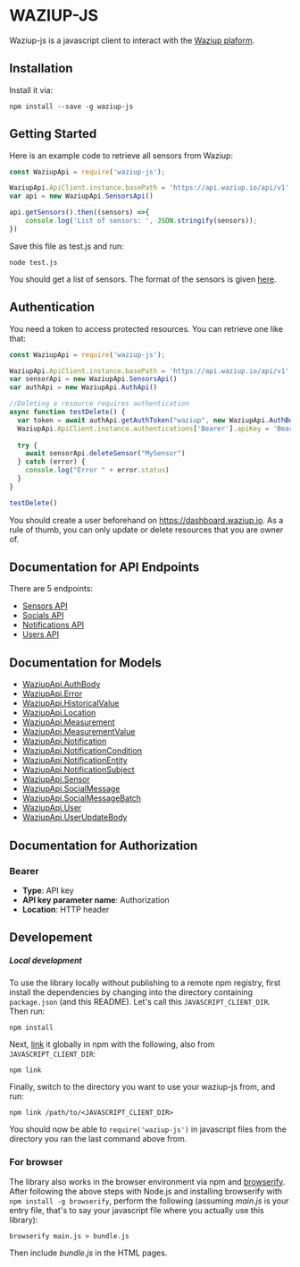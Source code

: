 WAZIUP-JS
=========


Waziup-js is a javascript client to interact with the [Waziup plaform](www.waziup.io).

## Installation

Install it via:

```shell
npm install --save -g waziup-js
```

## Getting Started

Here is an example code to retrieve all sensors from Waziup:

```javascript
const WaziupApi = require('waziup-js');

WaziupApi.ApiClient.instance.basePath = 'https://api.waziup.io/api/v1'
var api = new WaziupApi.SensorsApi()

api.getSensors().then((sensors) =>{
    console.log('List of sensors: ', JSON.stringify(sensors));
})

```
Save this file as test.js and run:

```
node test.js
```
You should get a list of sensors.
The format of the sensors is given [here](https://github.com/Waziup/waziup-js/blob/master/docs/Sensor.md).


## Authentication

You need a token to access protected resources. You can retrieve one like that:


```javascript
const WaziupApi = require('waziup-js');

WaziupApi.ApiClient.instance.basePath = 'https://api.waziup.io/api/v1'
var sensorApi = new WaziupApi.SensorsApi()
var authApi = new WaziupApi.AuthApi()

//Deleting a resource requires authentication
async function testDelete() {
  var token = await authApi.getAuthToken("waziup", new WaziupApi.AuthBody('YOUR_USERNAME', 'YOUR_PASSWORD')) 
  WaziupApi.ApiClient.instance.authentications['Bearer'].apiKey = 'Bearer ' + token
  
  try {
    await sensorApi.deleteSensor("MySensor")
  } catch (error) {
    console.log("Error " + error.status)
  }
}

testDelete()
```

You should create a user beforehand on https://dashboard.waziup.io.
As a rule of thumb, you can only update or delete resources that you are owner of.

## Documentation for API Endpoints

There are 5 endpoints:

 - [Sensors API](docs/SensorsApi.md)
 - [Socials API](docs/SocialsApi.md)
 - [Notifications API](docs/NotificationsApi.md)
 - [Users API](docs/UsersApi.md)


## Documentation for Models

 - [WaziupApi.AuthBody](docs/AuthBody.md)
 - [WaziupApi.Error](docs/Error.md)
 - [WaziupApi.HistoricalValue](docs/HistoricalValue.md)
 - [WaziupApi.Location](docs/Location.md)
 - [WaziupApi.Measurement](docs/Measurement.md)
 - [WaziupApi.MeasurementValue](docs/MeasurementValue.md)
 - [WaziupApi.Notification](docs/Notification.md)
 - [WaziupApi.NotificationCondition](docs/NotificationCondition.md)
 - [WaziupApi.NotificationEntity](docs/NotificationEntity.md)
 - [WaziupApi.NotificationSubject](docs/NotificationSubject.md)
 - [WaziupApi.Sensor](docs/Sensor.md)
 - [WaziupApi.SocialMessage](docs/SocialMessage.md)
 - [WaziupApi.SocialMessageBatch](docs/SocialMessageBatch.md)
 - [WaziupApi.User](docs/User.md)
 - [WaziupApi.UserUpdateBody](docs/UserUpdateBody.md)


## Documentation for Authorization

### Bearer

- **Type**: API key
- **API key parameter name**: Authorization
- **Location**: HTTP header

## Developement

##### Local development

To use the library locally without publishing to a remote npm registry, first install the dependencies by changing 
into the directory containing `package.json` (and this README). Let's call this `JAVASCRIPT_CLIENT_DIR`. Then run:

```shell
npm install
```

Next, [link](https://docs.npmjs.com/cli/link) it globally in npm with the following, also from `JAVASCRIPT_CLIENT_DIR`:

```shell
npm link
```

Finally, switch to the directory you want to use your waziup-js from, and run:

```shell
npm link /path/to/<JAVASCRIPT_CLIENT_DIR>
```

You should now be able to `require('waziup-js')` in javascript files from the directory you ran the last 
command above from.


### For browser

The library also works in the browser environment via npm and [browserify](http://browserify.org/). After following
the above steps with Node.js and installing browserify with `npm install -g browserify`,
perform the following (assuming *main.js* is your entry file, that's to say your javascript file where you actually 
use this library):

```shell
browserify main.js > bundle.js
```

Then include *bundle.js* in the HTML pages.
